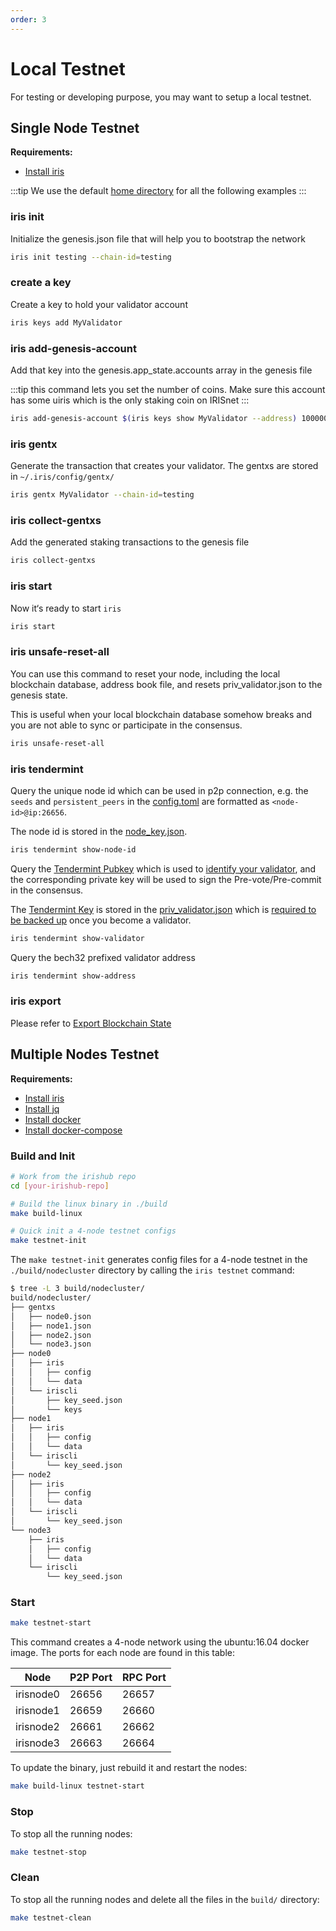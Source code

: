 ```yaml
---
order: 3
---
```


# Local Testnet

For testing or developing purpose, you may want to setup a local testnet.

## Single Node Testnet

**Requirements:**

- [Install iris](../get-started/install.md)

:::tip
We use the default [home directory](intro.md#home-directory) for all the following examples
:::

### iris init

Initialize the genesis.json file that will help you to bootstrap the network

```bash
iris init testing --chain-id=testing
```

### create a key

Create a key to hold your validator account

```bash
iris keys add MyValidator
```

### iris add-genesis-account

Add that key into the genesis.app_state.accounts array in the genesis file

:::tip
this command lets you set the number of coins. Make sure this account has some uiris which is the only staking coin on IRISnet
:::

```bash
iris add-genesis-account $(iris keys show MyValidator --address) 100000000uiris
```

### iris gentx

Generate the transaction that creates your validator. The gentxs are stored in `~/.iris/config/gentx/`

```bash
iris gentx MyValidator --chain-id=testing
```

### iris collect-gentxs

Add the generated staking transactions to the genesis file

```bash
iris collect-gentxs
```

### iris start

Now it‘s ready to start `iris`

```bash
iris start
```

### iris unsafe-reset-all

You can use this command to reset your node, including the local blockchain database, address book file, and resets priv_validator.json to the genesis state.

This is useful when your local blockchain database somehow breaks and you are not able to sync or participate in the consensus.

```bash
iris unsafe-reset-all
```

### iris tendermint

Query the unique node id which can be used in p2p connection, e.g. the `seeds` and `persistent_peers` in the [config.toml](intro.md#cnofig-toml) are formatted as `<node-id>@ip:26656`.

The node id is stored in the [node_key.json](intro.md#node_key-json).

```bash
iris tendermint show-node-id
```

Query the [Tendermint Pubkey](../concepts/validator-faq.md#tendermint-key) which is used to [identify your validator](../cli-client/stake/create-validator.md), and the corresponding private key will be used to sign the Pre-vote/Pre-commit in the consensus.

The [Tendermint Key](../concepts/validator-faq.md#tendermint-key) is stored in the [priv_validator.json](intro.md#priv_validator-json) which is [required to be backed up](../concepts/validator-faq.md#how-to-backup-the-validator) once you become a validator.

```bash
iris tendermint show-validator
```

Query the bech32 prefixed validator address

```bash
iris tendermint show-address
```

### iris export

Please refer to [Export Blockchain State](export.md)

## Multiple Nodes Testnet

**Requirements:**

- [Install iris](../get-started/install.md)
- [Install jq](https://stedolan.github.io/jq/download/)
- [Install docker](https://docs.docker.com/engine/installation/)
- [Install docker-compose](https://docs.docker.com/compose/install/)

### Build and Init

```bash
# Work from the irishub repo
cd [your-irishub-repo]

# Build the linux binary in ./build
make build-linux

# Quick init a 4-node testnet configs
make testnet-init
```

The `make testnet-init` generates config files for a 4-node testnet in the `./build/nodecluster` directory by calling the `iris testnet` command:

```bash
$ tree -L 3 build/nodecluster/
build/nodecluster/
├── gentxs
│   ├── node0.json
│   ├── node1.json
│   ├── node2.json
│   └── node3.json
├── node0
│   ├── iris
│   │   ├── config
│   │   └── data
│   └── iriscli
│       ├── key_seed.json
│       └── keys
├── node1
│   ├── iris
│   │   ├── config
│   │   └── data
│   └── iriscli
│       └── key_seed.json
├── node2
│   ├── iris
│   │   ├── config
│   │   └── data
│   └── iriscli
│       └── key_seed.json
└── node3
    ├── iris
    │   ├── config
    │   └── data
    └── iriscli
        └── key_seed.json
```

### Start

```bash
make testnet-start
```

This command creates a 4-node network using the ubuntu:16.04 docker image. The ports for each node are found in this table:

| Node      | P2P Port | RPC Port |
| --------- | -------- | -------- |
| irisnode0 | 26656    | 26657    |
| irisnode1 | 26659    | 26660    |
| irisnode2 | 26661    | 26662    |
| irisnode3 | 26663    | 26664    |

To update the binary, just rebuild it and restart the nodes:

```bash
make build-linux testnet-start
```

### Stop

To stop all the running nodes:

```bash
make testnet-stop
```

### Clean

To stop all the running nodes and delete all the files in the `build/` directory:

```bash
make testnet-clean
```
